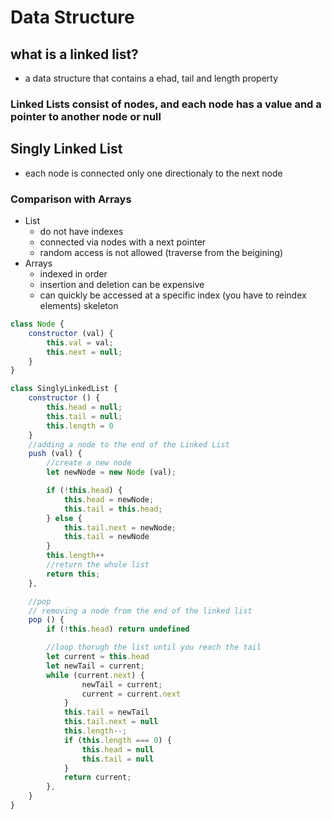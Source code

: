 # Data Structure 

## what is a linked list?
- a data structure that contains a ehad, tail and length property

### Linked Lists consist of nodes, and each node has a value and a pointer to another node or null

## Singly Linked List
- each node is connected only one directionaly to the next node

### Comparison with Arrays 
- List
    - do not have indexes
    - connected via nodes with a next pointer
    - random access is not allowed (traverse from the beigining)
- Arrays
    - indexed in order
    - insertion and deletion can be expensive
    - can quickly be accessed at a specific index (you have to reindex elements)
skeleton

```JavaScript
class Node {
    constructor (val) {
        this.val = val;
        this.next = null;
    }
}

class SinglyLinkedList {
    constructor () {
        this.head = null;
        this.tail = null;
        this.length = 0
    }
    //adding a node to the end of the Linked List
    push (val) {
        //create a new node
        let newNode = new Node (val);

        if (!this.head) {
            this.head = newNode;
            this.tail = this.head;
        } else {
            this.tail.next = newNode;
            this.tail = newNode
        }
        this.length++
        //return the whole list 
        return this;
    },

    //pop
    // removing a node from the end of the linked list
    pop () {
        if (!this.head) return undefined 

        //loop thorugh the list until you reach the tail 
        let current = this.head
        let newTail = current; 
        while (current.next) {
                newTail = current;
                current = current.next
            }
            this.tail = newTail
            this.tail.next = null 
            this.length--;
            if (this.length === 0) {
                this.head = null
                this.tail = null
            }
            return current;
        },
    }
}
```